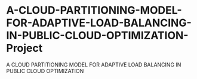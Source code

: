 # A-CLOUD-PARTITIONING-MODEL-FOR-ADAPTIVE-LOAD-BALANCING-IN-PUBLIC-CLOUD-OPTIMIZATION-Project
A CLOUD PARTITIONING MODEL FOR ADAPTIVE LOAD  BALANCING IN PUBLIC CLOUD OPTIMIZATION 
